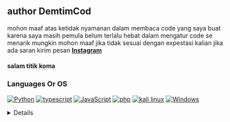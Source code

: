 ## author DemtimCod

mohon maaf atas ketidak nyamanan dalam membaca code yang saya buat karena saya masih pemula belum terlalu hebat dalam mengatur code se menarik mungkin mohon maaf jika tidak sesuai dengan expestasi kalian
jika ada saran kirim pesan 
**[Instagram](https://www.instagram.com/ceo_demtimcod/)**

#### salam titik koma


### Languages Or OS
[![Python](https://img.shields.io/badge/python-black?style=for-the-badge&logo=python)](https://github.com/DemtimCod)
[![typescript](https://img.shields.io/badge/typescript-black?style=for-the-badge&logo=typescript)](https://github.com/DemtimCod)
[![JavaScript](https://img.shields.io/badge/javascript-black?style=for-the-badge&logo=javascript)](https://github.com/DemtimCod)
[![php](https://img.shields.io/badge/php-black?style=for-the-badge&logo=php)](https://github.com/DemtimCod)
[![kali linux](https://img.shields.io/badge/kalilinux-black?style=for-the-badge&logo=kalilinux)](https://github.com/DemtimCod)
[![Windows](https://img.shields.io/badge/Windows-black?style=for-the-badge&logo=Windows)](https://github.com/DemtimCod)

<details>
<p align="center">
  <a href="https://github.com/DemtimCod">
  <img src="https://img.shields.io/badge/LeetCode-blue?style=flat-square&logo=LeetCode" alt="LeetCode">
    </a>
</p>


<p align="center">
  <a href="https://github.com/DemtimCod">
    <img src="http://github-profile-summary-cards.vercel.app/api/cards/profile-details?username=DemtimCod&theme=transparent" />
  </a>
  <a href="https://github.com/DemtimCod">
    <img src="https://github-readme-streak-stats.herokuapp.com/?user=DemtimCod&hide_border=true&card_width=338&theme=transparent" />
  </a>
  <a href="https://github.com/DemtimCod">
    <img src="http://github-profile-summary-cards.vercel.app/api/cards/stats?username=DemtimCod&theme=transparent" />
  </a>
  <a href="https://github.com/DemtimCod">
    <img src="https://github-readme-stats.vercel.app/api/top-langs/?username=DemtimCod&langs_count=10&exclude_repo=&hide=jupyter%20notebook,vim%20script,cmake,makefile,batchfile,emacs%20lisp,css,html&layout=default&card_width=699&hide_border=true&theme=transparent" />
  </a>
</p>
<p align="center">
  <a href="https://github.com/DemtimCod">
    <img src="https://komarev.com/ghpvc/?username=DemtimCod&color=blue&style=flat)" />
  </a>
</p>


### follow social media demtimcod

[![Tik Tok](https://img.shields.io/badge/tiktok-black?style=for-the-badge&logo=tiktok)](https://tiktok.com/@ceo_demtimcod)
[![instagram](https://img.shields.io/badge/Instagram-black?style=for-the-badge&logo=Instagram)](https://www.instagram.com/ceo_demtimcod/)
[![twitter](https://img.shields.io/badge/Twitter-black?style=for-the-badge&logo=Twitter)](https://twitter.com/CEO_demtimcod?t=osCeVR-JeR0dTQOpgIjvow&s=09)
[![Discord](https://img.shields.io/badge/Discord_comunity-black?style=for-the-badge&logo=Discord)](https://discord.gg/ypHUxJth)
